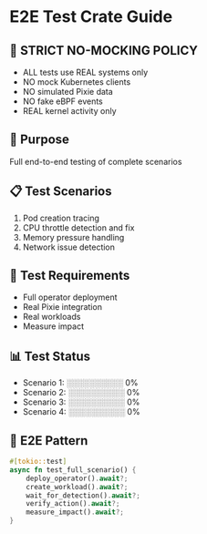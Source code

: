 # E2E Test Crate Guide

## 🚨 STRICT NO-MOCKING POLICY
- ALL tests use REAL systems only
- NO mock Kubernetes clients
- NO simulated Pixie data
- NO fake eBPF events
- REAL kernel activity only

## 🎯 Purpose
Full end-to-end testing of complete scenarios

## 📋 Test Scenarios
1. Pod creation tracing
2. CPU throttle detection and fix
3. Memory pressure handling
4. Network issue detection

## 🧪 Test Requirements
- Full operator deployment
- Real Pixie integration
- Real workloads
- Measure impact

## 📊 Test Status
- Scenario 1: ░░░░░░░░░░ 0%
- Scenario 2: ░░░░░░░░░░ 0%
- Scenario 3: ░░░░░░░░░░ 0%
- Scenario 4: ░░░░░░░░░░ 0%

## 🔧 E2E Pattern
```rust
#[tokio::test]
async fn test_full_scenario() {
    deploy_operator().await?;
    create_workload().await?;
    wait_for_detection().await?;
    verify_action().await?;
    measure_impact().await?;
}
```